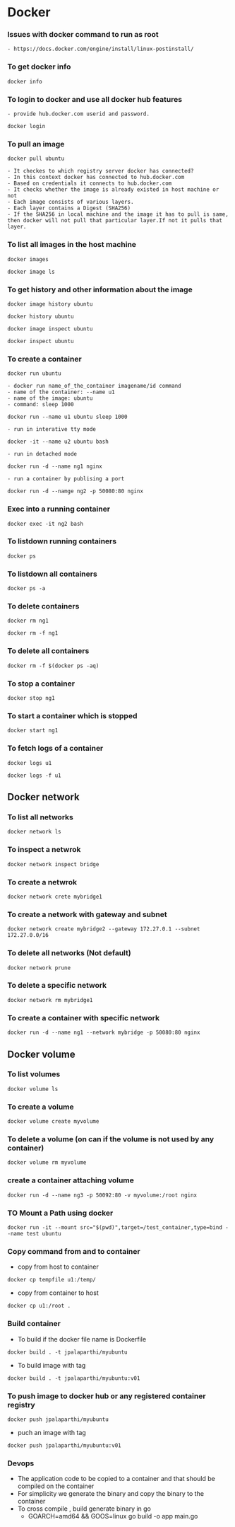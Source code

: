 # Docker

### Issues with docker command to run as root

    - https://docs.docker.com/engine/install/linux-postinstall/

### To get docker info

```docker info```

### To login to docker and use all docker hub features 

    - provide hub.docker.com userid and password.

```docker login``` 

### To pull an image

```docker pull ubuntu```

    - It checkes to which registry server docker has connected?
    - In this context docker has connected to hub.docker.com
    - Based on credentials it connects to hub.docker.com
    - It checks whether the image is already existed in host machine or not
    - Each image consists of various layers.
    - Each layer contains a Digest (SHA256)
    - If the SHA256 in local machine and the image it has to pull is same, then docker will not pull that particular layer.If not it pulls that layer.

### To list all images in the host machine

```docker images```

```docker image ls```

### To get history and other information about the image

```docker image history ubuntu```

```docker history ubuntu```

```docker image inspect ubuntu```

```docker inspect ubuntu```

### To create a container

```docker run ubuntu```

    - docker run name_of_the_container imagename/id command
    - name of the container: --name u1
    - name of the image: ubuntu
    - command: sleep 1000

```docker run --name u1 ubuntu sleep 1000```

    - run in interative tty mode

```docker -it --name u2 ubuntu bash```

    - run in detached mode

```docker run -d --name ng1 nginx```

    - run a container by publising a port

```docker run -d --namge ng2 -p 50080:80 nginx```


### Exec into a running container

```docker exec -it ng2 bash```

### To listdown running containers

```docker ps```

### To listdown all containers

```docker ps -a```

### To delete containers

```docker rm ng1```

```docker rm -f ng1```

### To delete all containers 

```docker rm -f $(docker ps -aq)```

### To stop a container

```docker stop ng1```

### To start a container which is stopped

```docker start ng1```

### To fetch logs of a container

```docker logs u1```

```docker logs -f u1```

## Docker network

### To list all networks

```docker network ls```

### To inspect a netwrok

```docker network inspect bridge```

### To create a netwrok 

```docker network crete mybridge1```

### To create a network with gateway and subnet

```docker network create mybridge2 --gateway 172.27.0.1 --subnet 172.27.0.0/16```

### To delete all networks (Not default)

```docker network prune```

### To delete a specific network 

```docker network rm mybridge1```

### To create a container with specific network

```docker run -d --name ng1 --network mybridge -p 50080:80 nginx```

## Docker volume

### To list volumes

```docker volume ls```

### To create a volume

```docker volume create myvolume```

### To delete a volume (on can if the volume is not used by any container)

```docker volume rm myvolume```

### create a container attaching volume

```docker run -d --name ng3 -p 50092:80 -v myvolume:/root nginx```

### TO Mount a Path using docker

```docker run -it --mount src="$(pwd)",target=/test_container,type=bind --name test ubuntu```

### Copy command from and to container

- copy from host to container 

```docker cp tempfile u1:/temp/```

- copy from container to host

```docker cp u1:/root .```


### Build container

- To build if the docker file name is Dockerfile

```docker build . -t jpalaparthi/myubuntu``` 

- To build image with tag

```docker build . -t jpalaparthi/myubuntu:v01```

### To push image to docker hub or any registered container registry

```docker push jpalaparthi/myubuntu```

- puch an image with tag

```docker push jpalaparthi/myubuntu:v01```

### Devops

- The application code to be copied to a container and that should be compiled on the container
- For simplicity we generate the binary and copy the binary to the container
- To cross compile , build generate binary in go
  - GOARCH=amd64 && GOOS=linux go build -o app main.go
